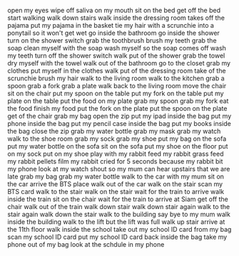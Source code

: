 open my eyes
wipe off saliva on my mouth
sit on the bed
get off the bed
start walking 
walk down stairs
walk inside the dressing room
takes off the pajama
put my pajama in the basket
tie my hair with a scrunchie into a ponytail so it won't get wet
go inside the bathroom
go inside the shower
turn on the shower switch
grab the toothbrush
brush my teeth
grab the soap
clean myself with the soap
wash myself so the soap comes off
wash my teeth 
turn off the shower switch
walk put of the shower
grab the towel
dry myself with the towel
walk out of the bathroom
go to the closet
grab my clothes
put myself in the clothes 
walk put of the dressing room
take of the scrunchie
brush my hair 
walk to the living room
walk to the kitchen
grab a spoon
grab a fork
grab a plate
walk back to the living room
move the chair 
sit on the chair 
put my spoon on the table
put my fork on the table
put my plate on the table
put the food on my plate 
grab my spoon 
grab my fork
eat the food
finish my food
put the fork on the plate
put the spoon on the plate
get of the chair
grab my bag
open the zip
put my ipad inside the bag
put my phone inside the bag
put my pencil case inside the bag
put my books inside the bag
close the zip
grab my water bottle
grab my mask 
grab my watch
walk to the shoe room
grab my sock
grab my shoe
put my bag on the sofa
put my water bottle on the sofa
sit on the sofa
put my shoe on the floor
put on my sock
put on my shoe 
play with my rabbit
feed my rabbit grass
feed my rabbit pellets
film my rabbit
cried for 5 seconds because my rabbit bit my phone
look at my watch
shout so my mum can hear upstairs that we are late
grab my bag
grab my water bottle 
walk to the car with my mum
sit on the car
arrive the BTS place 
walk out of the car
walk on the stair 
scan my BTS card
walk to the stair
walk on the stair 
wait for the train to arrive
walk inside the train
sit on the chair
wait for the train to arrive at Siam
get off the chair
walk out of the train
walk down stair 
walk down stair again
walk to the stair again
walk down the stair 
walk to the building
say bye to my mum
walk inside the building 
walk to the lift but the lift was full
walk up stair 
arrive at the 11th floor
walk inside the school
take out my school ID card from my bag
scan my school ID card
put my school ID card back inside the bag
take my phone out of my bag
look at the schdule in my phone



